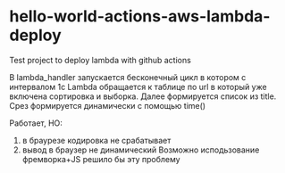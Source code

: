 # hello-world-actions-aws-lambda-deploy
Test project to deploy lambda with github actions

В lambda_handler запускается бесконечный цикл в котором с интервалом 1с 
Lambda обращается к таблице по url в который уже включена сортировка и выборка.
Далее формируется список из title.
Cрез формируется динамически с помощью time()

Работает,
НО:
1. в браурезе кодировка не срабатывает
2. вывод в браузер не динамический
Возможно исподьзование фремворка+JS решило бы эту проблему
